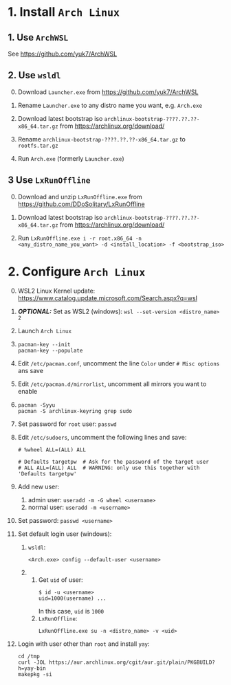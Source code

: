 # 1. Install `Arch Linux`

## 1. Use `ArchWSL`

See https://github.com/yuk7/ArchWSL

## 2. Use `wsldl`

0.  Download `Launcher.exe` from https://github.com/yuk7/ArchWSL

0.  Rename `Launcher.exe` to any distro name you want, e.g. `Arch.exe`

0.  Download latest bootstrap iso `archlinux-bootstrap-????.??.??-x86_64.tar.gz` from https://archlinux.org/download/

0.  Rename `archlinux-bootstrap-????.??.??-x86_64.tar.gz` to `rootfs.tar.gz`

0.  Run `Arch.exe` (formerly `Launcher.exe`)

## 3 Use `LxRunOffline`

0.  Download and unzip `LxRunOffline.exe` from https://github.com/DDoSolitary/LxRunOffline

0.  Download latest bootstrap iso `archlinux-bootstrap-????.??.??-x86_64.tar.gz` from https://archlinux.org/download/

0.  Run `LxRunOffline.exe i -r root.x86_64 -n <any_distro_name_you_want> -d <install_location> -f <bootstrap_iso>`

# 2. Configure `Arch Linux`

0.  WSL2 Linux Kernel update: https://www.catalog.update.microsoft.com/Search.aspx?q=wsl

0.  ___OPTIONAL:___ Set as WSL2 (windows): `wsl --set-version <distro_name> 2`

0.  Launch `Arch Linux`

0.  ```
    pacman-key --init
    pacman-key --populate
    ```

0.  Edit `/etc/pacman.conf`, uncomment the line `Color` under `# Misc options` ans save

0.  Edit `/etc/pacman.d/mirrorlist`, uncomment all mirrors you want to enable

0.  ```
    pacman -Syyu
    pacman -S archlinux-keyring grep sudo
    ```

0.  Set password for `root` user: `passwd`

0.  Edit `/etc/sudoers`, uncomment the following lines and save:
    ```
    # %wheel ALL=(ALL) ALL
    ```
    ```
    # Defaults targetpw  # Ask for the password of the target user
    # ALL ALL=(ALL) ALL  # WARNING: only use this together with 'Defaults targetpw'
    ```

0.  Add new user:
    1. admin user: `useradd -m -G wheel <username>`
    2. normal user: `useradd -m <username>`

0.  Set password: `passwd <username>`

0.  Set default login user (windows):
    1.  `wsldl`:
        ```
        <Arch.exe> config --default-user <username>
        ```
    2.
        1.  Get `uid` of user:
            ```
            $ id -u <username>
            uid=1000(username) ...
            ```
            In this case, `uid` is `1000`
        2.  `LxRunOffline`:
            ```
            LxRunOffline.exe su -n <distro_name> -v <uid>
            ```

0.  Login with user other than `root` and install `yay`:
    ```
    cd /tmp
    curl -JOL https://aur.archlinux.org/cgit/aur.git/plain/PKGBUILD?h=yay-bin
    makepkg -si
    ```